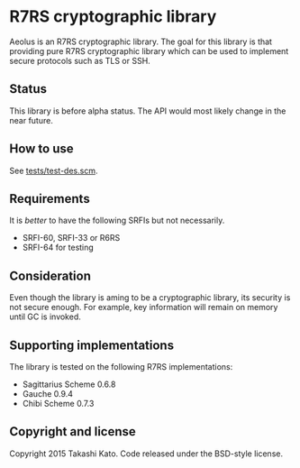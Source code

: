 R7RS cryptographic library
==========================

Aeolus is an R7RS cryptographic library. The goal for this library is that
providing pure R7RS cryptographic library which can be used to implement
secure protocols such as TLS or SSH.

Status
------

This library is before alpha status. The API would most likely change
in the near future.

How to use
----------

See [tests/test-des.scm](tests/test-des.scm).


Requirements
------------

It is *better* to have the following SRFIs but not necessarily.

- SRFI-60, SRFI-33 or R6RS
- SRFI-64 for testing

Consideration
-------------

Even though the library is aming to be a cryptographic library, its security
is not secure enough. For example, key information will remain on memory
until GC is invoked.

Supporting implementations
--------------------------

The library is tested on the following R7RS implementations:

- Sagittarius Scheme 0.6.8
- Gauche 0.9.4
- Chibi Scheme 0.7.3

Copyright and license
---------------------

Copyright 2015 Takashi Kato. Code released under the BSD-style license.

